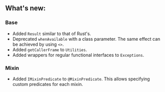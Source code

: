 ## What's new:

### Base

* Added `Result` similar to that of Rust's.
* Deprecated `whenAvailable` with a class parameter. The same effect can be achieved by using `<>`.
* Added `getCallerFrame` to `Utilities`.
* Added wrappers for regular functional interfaces to `Exceptions`.

### Mixin

* Added `IMixinPredicate` to `@MixinPredicate`. This allows specifying custom predicates for each mixin.